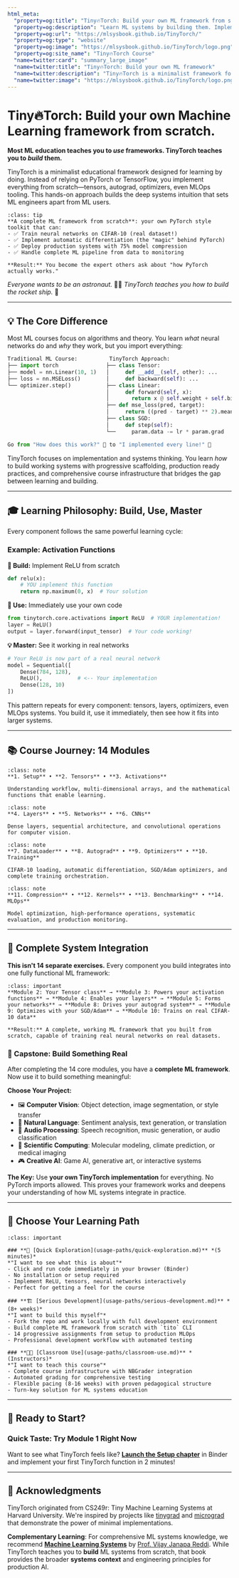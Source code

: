 ```yaml
---
html_meta:
  "property=og:title": "Tiny🔥Torch: Build your own ML framework from scratch"
  "property=og:description": "Learn ML systems by building them. Implement tensors, autograd, optimizers from scratch. Build the rocket ship, don't just be the astronaut."
  "property=og:url": "https://mlsysbook.github.io/TinyTorch/"
  "property=og:type": "website"
  "property=og:image": "https://mlsysbook.github.io/TinyTorch/logo.png"
  "property=og:site_name": "Tiny🔥Torch Course"
  "name=twitter:card": "summary_large_image"
  "name=twitter:title": "Tiny🔥Torch: Build your own ML framework"
  "name=twitter:description": "Tiny🔥Torch is a minimalist framework for building machine learning systems from scratch—from tensors to systems."
  "name=twitter:image": "https://mlsysbook.github.io/TinyTorch/logo.png"
---
```


# Tiny🔥Torch: Build your own Machine Learning framework from scratch. 

**Most ML education teaches you to _use_ frameworks. TinyTorch teaches you to _build_ them.**

TinyTorch is a minimalist educational framework designed for learning by doing. Instead of relying on PyTorch or TensorFlow, you implement everything from scratch—tensors, autograd, optimizers, even MLOps tooling. This hands-on approach builds the deep systems intuition that sets ML engineers apart from ML users.

```{admonition} 🎯 What You'll Build
:class: tip
**A complete ML framework from scratch**: your own PyTorch style toolkit that can:
- ✅ Train neural networks on CIFAR-10 (real dataset!)
- ✅ Implement automatic differentiation (the "magic" behind PyTorch)  
- ✅ Deploy production systems with 75% model compression
- ✅ Handle complete ML pipeline from data to monitoring

**Result:** You become the expert others ask about "how PyTorch actually works."
```

_Everyone wants to be an astronaut._ 🧑‍🚀 _TinyTorch teaches you how to build the rocket ship._ 🚀

---

## 💡 **The Core Difference**

Most ML courses focus on algorithms and theory. You learn *what* neural networks do and *why* they work, but you import everything:

```python
Traditional ML Course:          TinyTorch Approach:
├── import torch               ├── class Tensor:
├── model = nn.Linear(10, 1)   │     def __add__(self, other): ...
├── loss = nn.MSELoss()        │     def backward(self): ...
└── optimizer.step()           ├── class Linear:
                               │     def forward(self, x):
                               │       return x @ self.weight + self.bias
                               ├── def mse_loss(pred, target):
                               │     return ((pred - target) ** 2).mean()
                               ├── class SGD:
                               │     def step(self):
                               └──     param.data -= lr * param.grad

Go from "How does this work?" 🤷 to "I implemented every line!" 💪
```

TinyTorch focuses on implementation and systems thinking. You learn *how* to build working systems with progressive scaffolding, production ready practices, and comprehensive course infrastructure that bridges the gap between learning and building.

---

## 🎓 **Learning Philosophy: Build, Use, Master**

Every component follows the same powerful learning cycle:

### **Example: Activation Functions**

**🔧 Build:** Implement ReLU from scratch
```python
def relu(x):
    # YOU implement this function
    return np.maximum(0, x)  # Your solution
```

**🚀 Use:** Immediately use your own code
```python
from tinytorch.core.activations import ReLU  # YOUR implementation!
layer = ReLU()
output = layer.forward(input_tensor)  # Your code working!
```

**💡 Master:** See it working in real networks
```python
# Your ReLU is now part of a real neural network
model = Sequential([
    Dense(784, 128),
    ReLU(),           # <-- Your implementation
    Dense(128, 10)
])
```

This pattern repeats for every component: tensors, layers, optimizers, even MLOps systems. You build it, use it immediately, then see how it fits into larger systems.

---

## 📚 **Course Journey: 14 Modules**

```{admonition} 🏗️ Foundation
:class: note
**1. Setup** • **2. Tensors** • **3. Activations**

Understanding workflow, multi-dimensional arrays, and the mathematical functions that enable learning.
```

```{admonition} 🧱 Building Blocks
:class: note
**4. Layers** • **5. Networks** • **6. CNNs**

Dense layers, sequential architecture, and convolutional operations for computer vision.
```

```{admonition} 🎯 Training Systems
:class: note
**7. DataLoader** • **8. Autograd** • **9. Optimizers** • **10. Training**

CIFAR-10 loading, automatic differentiation, SGD/Adam optimizers, and complete training orchestration.
```

```{admonition} ⚡ Production & Performance
:class: note
**11. Compression** • **12. Kernels** • **13. Benchmarking** • **14. MLOps**

Model optimization, high-performance operations, systematic evaluation, and production monitoring.
```

---

## 🔗 **Complete System Integration**

**This isn't 14 separate exercises.** Every component you build integrates into one fully functional ML framework:

```{admonition} 🎯 How It All Connects
:class: important
**Module 2: Your Tensor class** → **Module 3: Powers your activation functions** → **Module 4: Enables your layers** → **Module 5: Forms your networks** → **Module 8: Drives your autograd system** → **Module 9: Optimizes with your SGD/Adam** → **Module 10: Trains on real CIFAR-10 data**

**Result:** A complete, working ML framework that you built from scratch, capable of training real neural networks on real datasets.
```

### **🚀 Capstone: Build Something Real**

After completing the 14 core modules, you have a **complete ML framework**. Now use it to build something meaningful:

**Choose Your Project:**
- 🖼️ **Computer Vision**: Object detection, image segmentation, or style transfer
- 📝 **Natural Language**: Sentiment analysis, text generation, or translation  
- 🎵 **Audio Processing**: Speech recognition, music generation, or audio classification
- 🧬 **Scientific Computing**: Molecular modeling, climate prediction, or medical imaging
- 🎮 **Creative AI**: Game AI, generative art, or interactive systems

**The Key:** Use **your own TinyTorch implementation** for everything. No PyTorch imports allowed. This proves your framework works and deepens your understanding of how ML systems integrate in practice.

---

## 🚀 **Choose Your Learning Path**

```{admonition} Three Ways to Engage with TinyTorch
:class: important

### **🔬 [Quick Exploration](usage-paths/quick-exploration.md)** *(5 minutes)*
*"I want to see what this is about"*
- Click and run code immediately in your browser (Binder)
- No installation or setup required
- Implement ReLU, tensors, neural networks interactively
- Perfect for getting a feel for the course

### **🏗️ [Serious Development](usage-paths/serious-development.md)** *(8+ weeks)*
*"I want to build this myself"*
- Fork the repo and work locally with full development environment
- Build complete ML framework from scratch with `tito` CLI
- 14 progressive assignments from setup to production MLOps
- Professional development workflow with automated testing

### **👨‍🏫 [Classroom Use](usage-paths/classroom-use.md)** *(Instructors)*
*"I want to teach this course"*
- Complete course infrastructure with NBGrader integration
- Automated grading for comprehensive testing
- Flexible pacing (8-16 weeks) with proven pedagogical structure
- Turn-key solution for ML systems education
```

---

## 🚀 **Ready to Start?**

### **Quick Taste: Try Module 1 Right Now**
Want to see what TinyTorch feels like? **[Launch the Setup chapter](chapters/01-setup.md)** in Binder and implement your first TinyTorch function in 2 minutes!

---

## 🙏 **Acknowledgments**

TinyTorch originated from CS249r: Tiny Machine Learning Systems at Harvard University. We're inspired by projects like [tinygrad](https://github.com/geohot/tinygrad) and [micrograd](https://github.com/karpathy/micrograd) that demonstrate the power of minimal implementations.

**Complementary Learning**: For comprehensive ML systems knowledge, we recommend [**Machine Learning Systems**](https://mlsysbook.ai) by [Prof. Vijay Janapa Reddi](https://profvjreddi.github.io/website/). While TinyTorch teaches you to **build** ML systems from scratch, that book provides the broader **systems context** and engineering principles for production AI.


